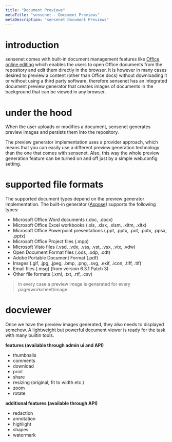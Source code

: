 ```yaml
---
title: "Document Previews"
metaTitle: "sensenet - Document Previews"
metaDescription: "sensenet Document Previews"
---
```



# introduction

sensenet comes with built-in document management features like [Office online editing](/concepts/office-online-editing/) which enables the users to open Office documents from the repository and edit them directly in the browser. It is however in many cases desired to preview a content (other than Office docs) without downloading it or without using a third party software, therefore sensenet has an integrated document preview generator that creates images of documents in the background that can be viewed in any browser.

# under the hood

When the user uploads or modifies a document, sensenet generates preview images and persists them into the repository.

The preview generator implementation uses a provider approach, which means that you can easily use a different preview generation technology than the one that comes with sensenet. Also, this way the whole preview generation feature can be turned on and off just by a simple web.config setting.


# supported file formats

The supported document types depend on the preview generator implementation. The built-in generator ([Aspose](https://www.aspose.com/)) supports the following types:

- Microsoft Office Word documents (.doc, .docx)
- Microsoft Office Excel workbooks (.xls, .xlsx, .xlsm, .xltm, .xltx)
- Microsoft Office Powerpoint presentations (.ppt, .pptx, .pot, .potx, .ppsx, .pptx)
- Microsoft Office Project files (.mpp)
- Microsoft Visio files (.vsd, .vdx, .vss, .vst, .vsx, .vtx, .vdw)
- Open Document Format files (.ods, .odp, .odt)
- Adobe Portable Document Format (.pdf)
- Images (.gif, .jpg, .jpeg, .bmp, .png, .svg, .exif, .icon, .tiff, .tif)
- Email files (.msg) (from version 6.3.1 Patch 3)
- Other file formats (.xml, .txt, .rtf, .csv)

> in every case a preview image is generated for every page/worksheet/image


# docviewer

Once we have the preview images generated, they also needs to displayed somehow. A lightweight but powerful document viewer is ready for the task with many builtin tools.

__features (available through admin ui and API)__

- thumbnails
- comments
- download
- print
- share
- resizing (original, fit to width etc.)
- zoom
- rotate

__additional features (available through API)__

- redaction
- annotation
- highlight
- shapes
- watermark
